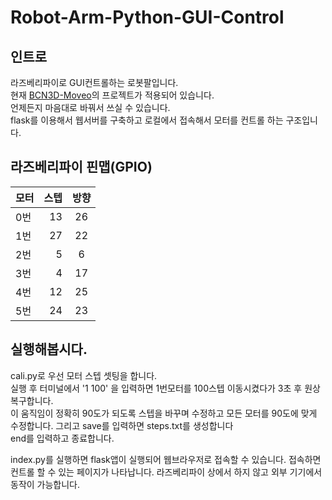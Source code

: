# Robot-Arm-Python-GUI-Control
## 인트로
라즈베리파이로 GUI컨트롤하는 로봇팔입니다.  
현재 [BCN3D-Moveo](https://github.com/BCN3D/BCN3D-Moveo)의 프로젝트가 적용되어 있습니다.  
언제든지 마음대로 바꿔서 쓰실 수 있습니다.  
flask를 이용해서 웹서버를 구축하고 로컬에서 접속해서 모터를 컨트롤 하는 구조입니다.

## 라즈베리파이 핀맵(GPIO)  

| 모터                  | 스텝                 | 방향          |
| :------------------- | -------------------: |:---------------:|
| 0번                  | 13 | 26 |
| 1번                 | 27                 | 22            |
| 2번                  | 5                  | 6             |
| 3번                   | 4                   | 17              |
| 4번                   | 12                   | 25              |
| 5번                   | 24                   | 23              |

## 실행해봅시다.

cali.py로 우선 모터 스텝 셋팅을 합니다.  
실행 후 터미널에서 '1 100' 을 입력하면 1번모터를 100스텝 이동시켰다가 3초 후 원상복구합니다.  
이 움직임이 정확히 90도가 되도록 스텝을 바꾸며 수정하고 모든 모터를 90도에 맞게 수정합니다. 그리고 save를 입력하면 steps.txt를 생성합니다  
end를 입력하고 종료합니다.

index.py를 실행하면 flask앱이 실행되어 웹브라우저로 접속할 수 있습니다. 접속하면 컨트롤 할 수 있는 페이지가 나타납니다. 라즈베리파이 상에서 하지 않고 외부 기기에서 동작이 가능합니다.
